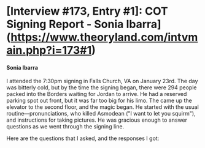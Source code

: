 # [Interview #173, Entry #1]: COT Signing Report - Sonia Ibarra](https://www.theoryland.com/intvmain.php?i=173#1)

#### Sonia Ibarra

I attended the 7:30pm signing in Falls Church, VA on January 23rd. The day was bitterly cold, but by the time the signing began, there were 294 people packed into the Borders waiting for Jordan to arrive. He had a reserved parking spot out front, but it was far too big for his limo. The came up the elevator to the second floor, and the magic began. He started with the usual routine—pronunciations, who killed Asmodean ("I want to let you squirm"), and instructions for taking pictures. He was gracious enough to answer questions as we went through the signing line.

Here are the questions that I asked, and the responses I got:

